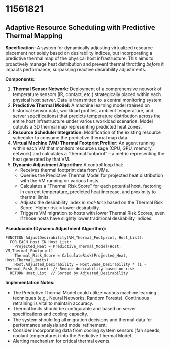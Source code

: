 # 11561821

## Adaptive Resource Scheduling with Predictive Thermal Mapping

**Specification:** A system for dynamically adjusting virtualized resource placement not solely based on desirability indices, but incorporating a predictive thermal map of the physical host infrastructure. This aims to proactively manage heat distribution and prevent thermal throttling *before* it impacts performance, surpassing reactive desirability adjustments.

**Components:**

1.  **Thermal Sensor Network:** Deployment of a comprehensive network of temperature sensors (IR, contact, etc.) strategically placed within each physical host server. Data is transmitted to a central monitoring system.
2.  **Predictive Thermal Model:** A machine learning model (trained on historical sensor data, workload profiles, ambient temperature, and server specifications) that predicts temperature distribution across the entire host infrastructure under various workload scenarios.  Model outputs a 3D thermal map representing predicted heat zones.
3.  **Resource Scheduler Integration:** Modification of the existing resource scheduler to consume the predictive thermal map data.
4.  **Virtual Machine (VM) Thermal Footprint Profiler:** An agent running within each VM that monitors resource usage (CPU, GPU, memory, network) and calculates a “thermal footprint” – a metric representing the heat generated by that VM.
5.  **Dynamic Adjustment Algorithm:** A control loop that:
    *   Receives thermal footprint data from VMs.
    *   Queries the Predictive Thermal Model for projected heat distribution with the VM running on various hosts.
    *   Calculates a "Thermal Risk Score" for each potential host, factoring in current temperature, predicted heat increase, and proximity to thermal limits.
    *   Adjusts the desirability index *in real-time* based on the Thermal Risk Score.  Higher risk = lower desirability.
    *   Triggers VM migration to hosts with lower Thermal Risk Scores, even if those hosts have slightly lower traditional desirability indices.

**Pseudocode (Dynamic Adjustment Algorithm):**

```
FUNCTION AdjustDesirability(VM_Thermal_Footprint, Host_List):
  FOR EACH Host IN Host_List:
    Projected_Heat = Predictive_Thermal_Model(Host, VM_Thermal_Footprint)
    Thermal_Risk_Score = CalculateRisk(Projected_Heat, Host.ThermalLimits)
    Host.Adjusted_Desirability = Host.Base_Desirability * (1 - Thermal_Risk_Score)  // Reduce desirability based on risk
  RETURN Host_List  // Sorted by Adjusted_Desirability
```

**Implementation Notes:**

*   The Predictive Thermal Model could utilize various machine learning techniques (e.g., Neural Networks, Random Forests). Continuous retraining is vital to maintain accuracy.
*   Thermal limits should be configurable and based on server specifications and cooling capacity.
*   The system should log all migration decisions and thermal data for performance analysis and model refinement.
*   Consider incorporating data from cooling system sensors (fan speeds, coolant temperatures) into the Predictive Thermal Model.
*   Alerting mechanism for critical thermal events.